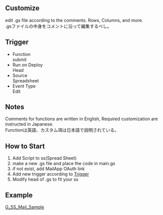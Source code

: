 ## Customize
edit .gs file according to the comments. Rows, Columns, and more.<br>
.gsファイルの中身をコメントに沿って編集するべし。

## Trigger
* Function<br>
    submit
* Run on Deploy<br>
    Head
* Source<br>
    Spreadsheet
* Event Type<br>
    Edit
## Notes
Comments for functions are written in English, Required customization are instructed in Japanese.<br>
Functionは英語、カスタム項は日本語で説明されている。

## How to Start
1. Add Script to ss(Spread Sheet)
2. make a new .gs file and place the code in main.gs
3. if not exist, add MailApp OAuth link
4. Add new trigger according to [Trigger](https://github.com/Raymondoor/G_SS_Mail?tab=readme-ov-file#trigger)
5. Modify head of .gs to fit your ss

## Example
[G_SS_Mail_Sample](https://docs.google.com/spreadsheets/d/1rctHZ18w8yCps6WYmRaz1jUO38pSsQg42n3xHkMT4-w/edit?usp=sharing)
